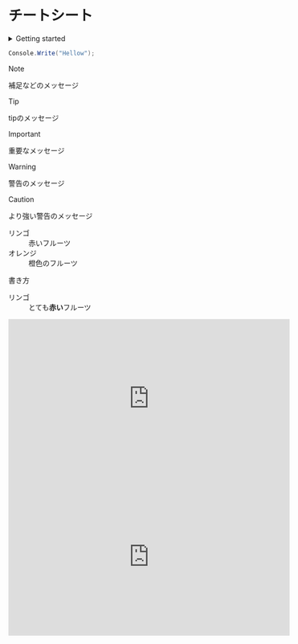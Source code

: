 # チートシート

<!-- 開閉できる仕組み -->
<details><summary> Getting started</summary>

  - [Quick start](quickstart.md)
  - [Writing more pages](more-pages.md)
  - [Custom navbar](custom-navbar.md)
  - [Cover page](cover.md)

</details>

<!-- プログラムの書き方 -->
```csharp
Console.Write("Hellow");
```

<!-- 警告表示の書き方 -->
> [!NOTE]
> 補足などのメッセージ

> [!TIP]
> tipのメッセージ

> [!IMPORTANT]
> 重要なメッセージ

> [!WARNING]
> 警告のメッセージ

> [!CAUTION]
> より強い警告のメッセージ

<!-- 説明リスト -->
<dl>
  <dt>リンゴ</dt>
  <dd>赤いフルーツ</dd>
  <dt>オレンジ</dt>
  <dd>橙色のフルーツ</dd>
</dl>

<!-- 協調 -->
書き方
<dl>
  <dt>リンゴ</dt>
  <dd> とても<strong>赤い</strong>フルーツ </dd>
</dl>

<!-- 動画 -->
<iframe width="560" height="315" 
src="https://youtu.be/w-ljjhmQz5E?si=5arTceH3u_KiyQmD" 
title="YouTube video player" 
frameborder="0" allowfullscreen>
</iframe>

<iframe width="560" height="315" 
        src="https://youtu.be/w-ljjhmQz5E?si=5arTceH3u_KiyQmD" 
        title="YouTube video player" 
        frameborder="0" 
        allow="accelerometer; autoplay; clipboard-write; encrypted-media; gyroscope; picture-in-picture; web-share" 
        allowfullscreen>
</iframe>